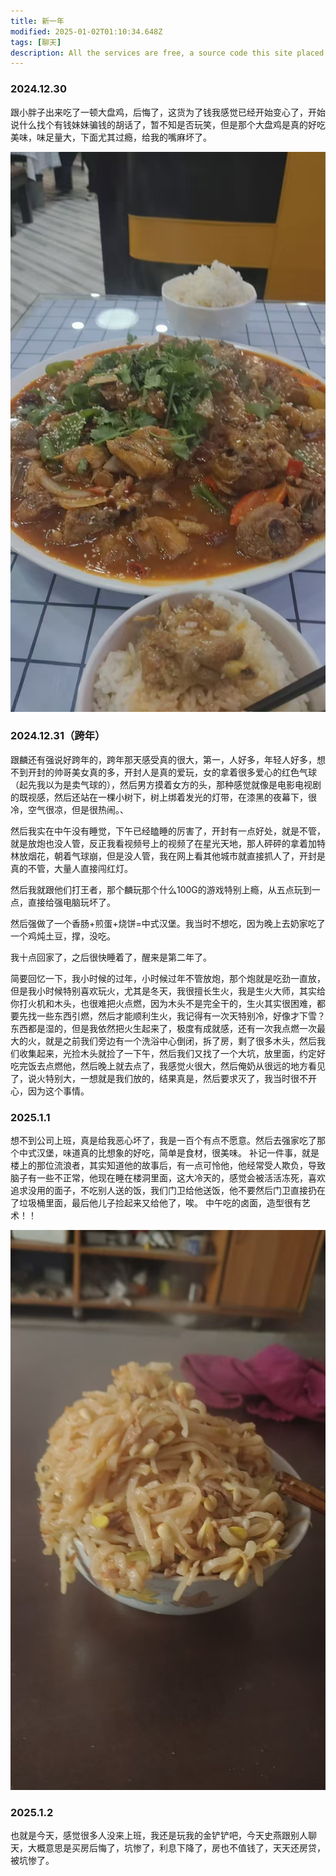 ```yaml
---
title: 新一年
modified: 2025-01-02T01:10:34.648Z
tags: [聊天]
description: All the services are free, a source code this site placed on github repository and intergration with netlify service, another service that you can use is github page for hosting your own static site.
---
```


### 2024.12.30

跟小胖子出来吃了一顿大盘鸡，后悔了，这货为了钱我感觉已经开始变心了，开始说什么找个有钱妹妹骗钱的胡话了，暂不知是否玩笑，但是那个大盘鸡是真的好吃美味，味足量大，下面尤其过瘾，给我的嘴麻坏了。

![2.jpg](2.jpg)

### 2024.12.31（跨年）

跟麟还有强说好跨年的，跨年那天感受真的很大，第一，人好多，年轻人好多，想不到开封的帅哥美女真的多，开封人是真的爱玩，女的拿着很多爱心的红色气球（起先我以为是卖气球的），然后男方摸着女方的头，那种感觉就像是电影电视剧的既视感，然后还站在一棵小树下，树上绑着发光的灯带，在漆黑的夜幕下，很冷，空气很凉，但是很热闹。、

然后我实在中午没有睡觉，下午已经瞌睡的厉害了，开封有一点好处，就是不管，就是放炮也没人管，反正我看视频号上的视频了在星光天地，那人砰砰的拿着加特林放烟花，朝着气球崩，但是没人管，我在网上看其他城市就直接抓人了，开封是真的不管，大量人直接闯红灯。

然后我就跟他们打王者，那个麟玩那个什么100G的游戏特别上瘾，从五点玩到一点，直接给强电脑玩坏了。

然后强做了一个香肠+煎蛋+烧饼=中式汉堡。我当时不想吃，因为晚上去奶家吃了一个鸡炖土豆，撑，没吃。

我十点回家了，之后很快睡着了，醒来是第二年了。

简要回忆一下，我小时候的过年，小时候过年不管放炮，那个炮就是吃劲一直放，但是我小时候特别喜欢玩火，尤其是冬天，我很擅长生火，我是生火大师，其实给你打火机和木头，也很难把火点燃，因为木头不是完全干的，生火其实很困难，都要先找一些东西引燃，然后才能顺利生火，我记得有一次天特别冷，好像才下雪？东西都是湿的，但是我依然把火生起来了，极度有成就感，还有一次我点燃一次最大的火，就是之前我们旁边有一个洗浴中心倒闭，拆了房，剩了很多木头，然后我们收集起来，光捡木头就捡了一下午，然后我们又找了一个大坑，放里面，约定好吃完饭去点燃他，然后晚上就去点了，我感觉火很大，然后俺奶从很远的地方看见了，说火特别大，一想就是我们放的，结果真是，然后要求灭了，我当时很不开心，因为这个事情。

### 2025.1.1

想不到公司上班，真是给我恶心坏了，我是一百个有点不愿意。然后去强家吃了那个中式汉堡，味道真的比想象的好吃，简单是食材，很美味。
补记一件事，就是楼上的那位流浪者，其实知道他的故事后，有一点可怜他，他经常受人欺负，导致脑子有一些不正常，他现在睡在楼洞里面，这大冷天的，感觉会被活活冻死，喜欢追求没用的面子，不吃别人送的饭，我们门卫给他送饭，他不要然后门卫直接扔在了垃圾桶里面，最后他儿子捡起来又给他了，唉。
中午吃的卤面，造型很有艺术！！

![1.jpg](1.jpg)





### 2025.1.2

也就是今天，感觉很多人没来上班，我还是玩我的金铲铲吧，今天史燕跟别人聊天，大概意思是买房后悔了，坑惨了，利息下降了，房也不值钱了，天天还房贷，被坑惨了。
